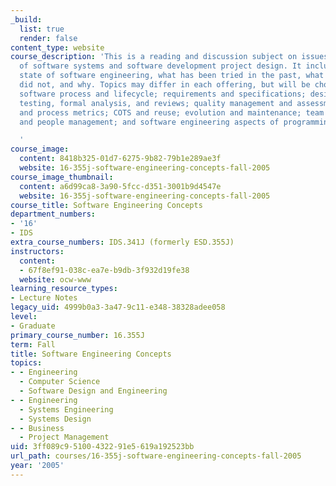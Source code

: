 ```yaml
---
_build:
  list: true
  render: false
content_type: website
course_description: 'This is a reading and discussion subject on issues in the engineering
  of software systems and software development project design. It includes the present
  state of software engineering, what has been tried in the past, what worked, what
  did not, and why. Topics may differ in each offering, but will be chosen from: the
  software process and lifecycle; requirements and specifications; design principles;
  testing, formal analysis, and reviews; quality management and assessment; product
  and process metrics; COTS and reuse; evolution and maintenance; team organization
  and people management; and software engineering aspects of programming languages.

  '
course_image:
  content: 8418b325-01d7-6275-9b82-79b1e289ae3f
  website: 16-355j-software-engineering-concepts-fall-2005
course_image_thumbnail:
  content: a6d99ca8-3a90-5fcc-d351-3001b9d4547e
  website: 16-355j-software-engineering-concepts-fall-2005
course_title: Software Engineering Concepts
department_numbers:
- '16'
- IDS
extra_course_numbers: IDS.341J (formerly ESD.355J)
instructors:
  content:
  - 67f8ef91-038c-ea7e-b9db-3f932d19fe38
  website: ocw-www
learning_resource_types:
- Lecture Notes
legacy_uid: 4999b0a3-3a47-9c11-e348-38328adee058
level:
- Graduate
primary_course_number: 16.355J
term: Fall
title: Software Engineering Concepts
topics:
- - Engineering
  - Computer Science
  - Software Design and Engineering
- - Engineering
  - Systems Engineering
  - Systems Design
- - Business
  - Project Management
uid: 3ff089c9-5100-4322-91e5-619a192523bb
url_path: courses/16-355j-software-engineering-concepts-fall-2005
year: '2005'
---
```

